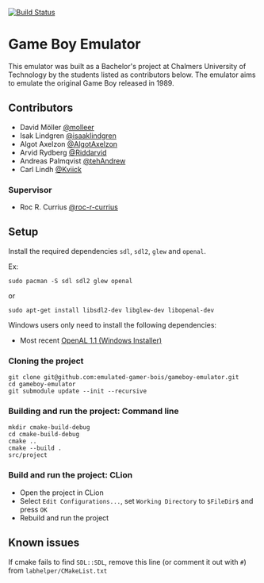 [![Build Status](https://www.travis-ci.com/emulated-gamer-bois/gameboy-emulator.svg?branch=dev)](https://www.travis-ci.com/emulated-gamer-bois/gameboy-emulator)

# Game Boy Emulator

This emulator was built as a Bachelor's project at Chalmers University of Technology by the students listed as contributors below. The emulator aims to emulate the original Game Boy released in 1989.

## Contributors

- David Möller  [@molleer](https://github.com/molleer)
- Isak Lindgren [@isaaklindgren](https://github.com/isaaklindgren)
- Algot Axelzon [@AlgotAxelzon](https://github.com/isaaklindgren)
- Arvid Rydberg [@Riddarvid](https://github.com/Riddarvid)
- Andreas Palmqvist [@tehAndrew](https://github.com/tehAndrew)
- Carl Lindh [@Kviick](https://github.com/Kviick)

### Supervisor

- Roc R. Currius [@roc-r-currius](https://github.com/roc-r-currius)

## Setup

Install the required dependencies `sdl`, `sdl2`, `glew` and `openal`.

Ex:
```
sudo pacman -S sdl sdl2 glew openal
```
or
```
sudo apt-get install libsdl2-dev libglew-dev libopenal-dev
```

Windows users only need to install the following dependencies:
- Most recent [OpenAL 1.1 (Windows Installer)](https://openal.org/downloads/)

### Cloning the project

```
git clone git@github.com:emulated-gamer-bois/gameboy-emulator.git
cd gameboy-emulator
git submodule update --init --recursive
```
### Building and run the project: Command line

```
mkdir cmake-build-debug
cd cmake-build-debug
cmake ..
cmake --build .
src/project
```

### Build and run the project: CLion

- Open the project in CLion
- Select `Edit Configurations...`, set `Working Directory` to `$FileDir$` and press `OK`
- Rebuild and run the project

## Known issues
If cmake fails to find `SDL::SDL`, remove this line (or comment it out with `#`) from `labhelper/CMakeList.txt`